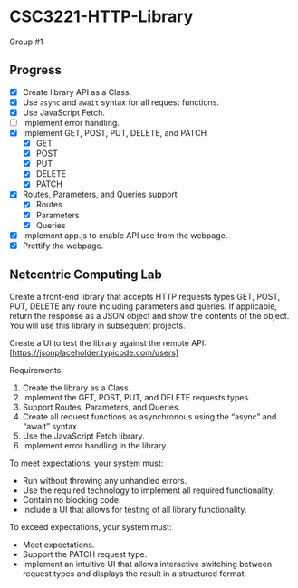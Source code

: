 # CSC3221-HTTP-Library

Group #1

## Progress

- [x] Create library API as a Class.
- [x] Use `async` and `await` syntax for all request functions.
- [x] Use JavaScript Fetch.
- [ ] Implement error handling.
- [x] Implement GET, POST, PUT, DELETE, and PATCH
  - [x] GET
  - [x] POST
  - [x] PUT
  - [x] DELETE
  - [x] PATCH
- [x] Routes, Parameters, and Queries support
  - [x] Routes
  - [x] Parameters
  - [x] Queries
- [x] Implement app.js to enable API use from the webpage.
- [x] Prettify the webpage.

## Netcentric Computing Lab

Create a front-end library that accepts HTTP requests types GET, POST, PUT, DELETE any route including parameters and queries. If applicable, return the response as a JSON object and show the contents of the object. You will use this library in subsequent projects.

Create a UI to test the library against the remote API: [https://jsonplaceholder.typicode.com/users]

Requirements:

1. Create the library as a Class.
2. Implement the GET, POST, PUT, and DELETE requests types.
3. Support Routes, Parameters, and Queries.
4. Create all request functions as asynchronous using the “async” and “await” syntax.
5. Use the JavaScript Fetch library.
6. Implement error handling in the library.

To meet expectations, your system must:

- Run without throwing any unhandled errors.
- Use the required technology to implement all required functionality.
- Contain no blocking code.
- Include a UI that allows for testing of all library functionality.

To exceed expectations, your system must:

- Meet expectations.
- Support the PATCH request type.
- Implement an intuitive UI that allows interactive switching between request types and displays the result in a structured format.

